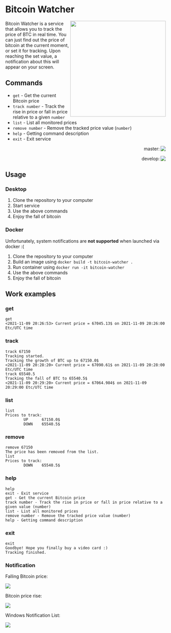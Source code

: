# Bitcoin Watcher

<img src="/images/Bitcoin_Watcher_logo.png" align="right" width="300" height="300" />

Bitcoin Watcher is a service that allows you to track the price of BTC in real time. You can just find out the price of bitcoin at the current moment, or set it for tracking. Upon reaching the set value, a notification about this will appear on your screen.

## Commands

- `get` - Get the current Bitcoin price
- `track number` - Track the rise in price or fall in price relative to a given `number`
- `list` - List all monitored prices
- `remove number` - Remove the tracked price value (`number`)
- `help` - Getting command description
- `exit` - Exit service

<p align="right"> master: <a href="https://github.com/alexnevskiy/BitcoinWatcher/actions?query=branch%3Amaster">
      <img src="https://github.com/alexnevskiy/BitcoinWatcher/actions/workflows/bitcoinwatcher.yml/badge.svg?branch=master" align="right"></a></p>
<p align="right"> develop: <a href="https://github.com/alexnevskiy/BitcoinWatcher/actions?query=branch%3Adevelop">
      <img src="https://github.com/alexnevskiy/BitcoinWatcher/actions/workflows/bitcoinwatcher.yml/badge.svg?branch=develop" align="right"></a></p>

## Usage

### Desktop

1. Clone the repository to your computer
2. Start service
3. Use the above commands
4. Enjoy the fall of bitcoin

### Docker

Unfortunately, system notifications are **not supported** when launched via docker :(

1. Clone the repository to your computer
2. Build an image using `docker build -t bitcoin-watcher .`
3. Run container using `docker run -it bitcoin-watcher`
4. Use the above commands
5. Enjoy the fall of bitcoin

## Work examples

### get

```
get
<2021-11-09 20:26:53> Current price = 67045.13$ on 2021-11-09 20:26:00 Etc/UTC time
```
### track

```
track 67150
Tracking started.
Tracking the growth of BTC up to 67150.0$
<2021-11-09 20:28:20> Current price = 67090.61$ on 2021-11-09 20:28:00 Etc/UTC time
track 65540.5
Tracking the fall of BTC to 65540.5$
<2021-11-09 20:29:20> Current price = 67064.984$ on 2021-11-09 20:29:00 Etc/UTC time
```
### list

```
list
Prices to track:
        UP      67150.0$
        DOWN    65540.5$
```
### remove

```
remove 67150
The price has been removed from the list.
list
Prices to track:
        DOWN    65540.5$
```
### help

```
help
exit - Exit service
get - Get the current Bitcoin price
track number - Track the rise in price or fall in price relative to a given value (number)
list - List all monitored prices
remove number - Remove the tracked price value (number)
help - Getting command description
```
### exit

```
exit
Goodbye! Hope you finally buy a video card :)
Tracking finished.
```
### Notification

Falling Bitcoin price:

![](/images/Notification_fallen.png)

Bitcoin price rise:

![](/images/Notification_raised.png)

Windows Notification List:

![](/images/Notification_list.png)
